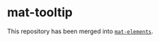 # mat-tooltip

This repository has been merged into [`mat-elements`](https://github.com/expandjs/mat-elements).
